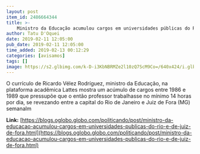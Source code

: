 ```yaml
---
layout: post
item_id: 2486664344
title: >-
    Ministro da Educação acumulou cargos em universidades públicas do Rio e de Juiz de Fora
author: Tatu D'Oquei
date: 2019-02-11 12:05:00
pub_date: 2019-02-11 12:05:00
time_added: 2019-02-13 00:12:29
categories: [avisamos]
tags: []
image: https://s2.glbimg.com/k-D-i3KbNBRMZe2l10zQ7ScM9Co=/640x424/i.glbimg.com/og/ig/infoglobo1/f/original/2019/02/11/velez2.jpg
---
```


O currículo de Ricardo Vélez Rodríguez, ministro da Educação, na plataforma acadêmica Lattes mostra um acúmulo de cargos entre 1986 e 1989 que pressupõe que o então professor trabalhasse no mínimo 14 horas por dia, se revezando entre a capital do Rio de Janeiro e Juiz de Fora (MG) semanalm

**Link:** [https://blogs.oglobo.globo.com/politicando/post/ministro-da-educacao-acumulou-cargos-em-universidades-publicas-do-rio-e-de-juiz-de-fora.html](https://blogs.oglobo.globo.com/politicando/post/ministro-da-educacao-acumulou-cargos-em-universidades-publicas-do-rio-e-de-juiz-de-fora.html)

